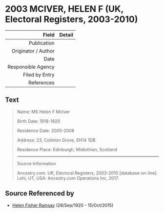 ﻿---
layout: page
permalink: /sources/s89724636
---

# 2003 MCIVER, HELEN F (UK, Electoral Registers, 2003-2010)

Field | Detail
---:|:---
Publication | 
Originator / Author | 
Date | 
Responsible Agency | 
Filed by Entry | 
References | 

## Text

> Name: MS Helen F McIver
>
> Birth Date: 1918-1920
>
> Residence Date: 2005-2008
>
> Address: 23, Colinton Grove, EH14 1DB
>
> Residence Place: Edinburgh, Midlothian, Scotland
>
> ---
>
> Source Information
>
> Ancestry.com. UK, Electoral Registers, 2003-2010 [database on-line]. Lehi, UT, USA: Ancestry.com Operations Inc, 2017.
>

## Source Referenced by

* [Helen Fisher Ramsay](../people/@34267190@-helen-fisher-ramsay-b1920-9-28-d2015-10-15.md) (28/Sep/1920 - 15/Oct/2015)
